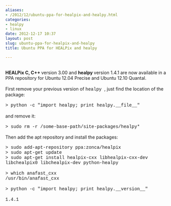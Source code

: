 ```yaml
---
aliases:
- /2012/12/ubuntu-ppa-for-healpix-and-healpy.html
categories:
- healpy
- linux
date: 2012-12-17 10:37
layout: post
slug: ubuntu-ppa-for-healpix-and-healpy
title: Ubuntu PPA for HEALPix and healpy

---
```


<br/>
<b>
 HEALPix C, C++
</b>
version 3.00 and
<b>
 healpy
</b>
version 1.4.1 are now available in a PPA repository for Ubuntu 12.04 Precise and Ubuntu 12.10 Quantal.
<br/>
<br/>
First remove your previous version of
<span style="font-family: Courier New, Courier, monospace;">
 healpy
</span>
, just find the location of the package:
<br/>
<br/>
<span style="font-family: Courier New, Courier, monospace;">
 &gt; python -c "import healpy; print healpy.__file__"
</span>
<br/>
<br/>
and remove it:
<br/>
<br/>
<span style="font-family: Courier New, Courier, monospace;">
 &gt; sudo rm -r /some-base-path/site-packages/healpy*
</span>
<br/>
<div style="font-family: 'Courier New', Courier, monospace;">
 <span style="font-family: Courier New, Courier, monospace;">
  <br/>
 </span>
</div>
<span style="font-family: inherit;">
 Then add the apt repository and install the packages:
</span>
<br/>
<div style="font-family: 'Courier New', Courier, monospace;">
 <span style="font-family: Courier New, Courier, monospace;">
  <br/>
 </span>
</div>
<span style="font-family: Courier New, Courier, monospace;">
 &gt; sudo add-apt-repository ppa:zonca/healpix
</span>
<br/>
<span style="font-family: Courier New, Courier, monospace;">
 &gt; sudo apt-get update
</span>
<br/>
<span style="font-family: Courier New, Courier, monospace;">
 &gt; sudo apt-get install healpix-cxx libhealpix-cxx-dev
</span>
<span style="font-family: 'Courier New', Courier, monospace;">
</span>
<span style="font-family: 'Courier New', Courier, monospace;">
 libchealpix0
</span>
<span style="font-family: 'Courier New', Courier, monospace;">
 libchealpix-dev python-healpy
</span>
<br/>
<br/>
<div>
 <div>
  <span style="font-family: Courier New, Courier, monospace;">
   &gt; which anafast_cxx
  </span>
 </div>
 <div>
  <span style="font-family: Courier New, Courier, monospace;">
   /usr/bin/anafast_cxx
  </span>
 </div>
</div>
<div>
 <span style="font-family: Courier New, Courier, monospace;">
 </span>
 <br/>
 <div>
  <span style="font-family: Courier New, Courier, monospace;">
   &gt; python -c "import healpy; print healpy.__version__"
  </span>
 </div>
 <span style="font-family: Courier New, Courier, monospace;">
 </span>
 <br/>
 <div>
  <span style="font-family: Courier New, Courier, monospace;">
   1.4.1
  </span>
 </div>
</div>
